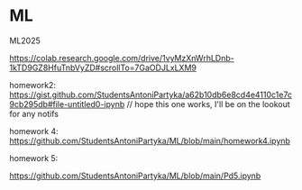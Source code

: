 # ML
ML2025

https://colab.research.google.com/drive/1vyMzXnWrhLDnb-1kTD9GZ8HfuTnbVyZD#scrollTo=7GaODJLxLXM9


homework2: https://gist.github.com/StudentsAntoniPartyka/a62b10db6e8cd4e4110c1e7c9cb295db#file-untitled0-ipynb // hope this one works, I'll be on the lookout for any notifs

homework 4: https://github.com/StudentsAntoniPartyka/ML/blob/main/homework4.ipynb

homework 5:

https://github.com/StudentsAntoniPartyka/ML/blob/main/Pd5.ipynb